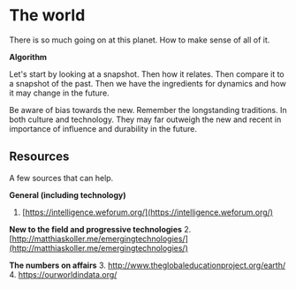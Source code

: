 # The world
There is so much going on at this planet. How to make sense of all of it. 

**Algorithm**

Let's start by looking at a snapshot. Then how it relates. Then compare it to a snapshot of the past. Then we have the ingredients for dynamics and how it may change in the future.

Be aware of bias towards the new. Remember the longstanding traditions. In both culture and technology. They may far outweigh the new and recent in importance of influence and durability in the future.

## Resources
A few sources that can help.

**General (including technology)**
1. [https://intelligence.weforum.org/](https://intelligence.weforum.org/)

**New to the field and progressive technologies**
2. [http://matthiaskoller.me/emergingtechnologies/](http://matthiaskoller.me/emergingtechnologies/)

**The numbers on affairs**
3. http://www.theglobaleducationproject.org/earth/ 
4. https://ourworldindata.org/